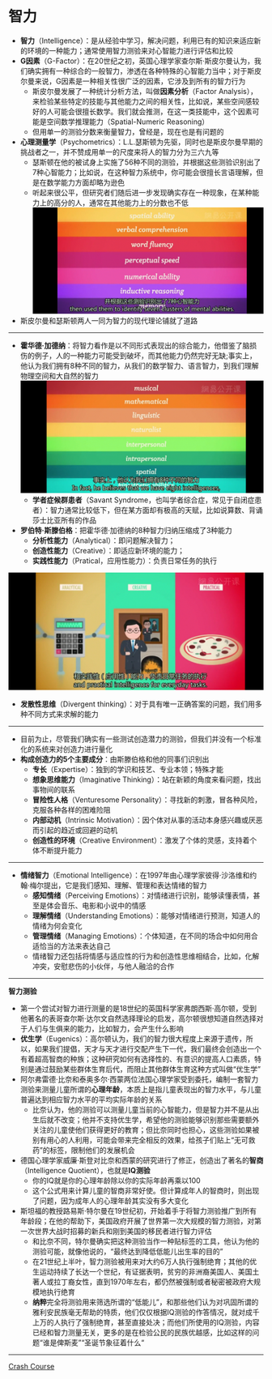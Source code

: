# 智力
* **智力**（Intelligence）：是从经验中学习，解决问题，利用已有的知识来适应新的环境的一种能力；通常使用智力测验来对心智能力进行评估和比较
* **G因素**（G-Factor）：在20世纪之初，英国心理学家查尔斯·斯皮尔曼认为，我们确实拥有一种综合的一般智力，渗透在各种特殊的心智能力当中；对于斯皮尔曼来说，G因素是一种相关性很广泛的因素，它涉及到所有的智力行为
  * 斯皮尔曼发展了一种统计分析方法，叫做**因素分析**（Factor Analysis），来检验某些特定的技能与其他能力之间的相关性，比如说，某些空间感较好的人可能会很擅长数学。我们就会推测，在这一类技能中，这个因素可能是空间数学推理能力（Spatial-Numeric Reasoning）
  * 但用单一的测验分数来衡量智力，曾经是，现在也是有问题的
* **心理测量学**（Psychometrics）：L.L.瑟斯顿为先驱，同时也是斯皮尔曼早期的挑战者之一，并不赞成用单一的尺度来将人的智力分为三六九等
  * 瑟斯顿在他的被试身上实施了56种不同的测验，并根据这些测验识别出了7种心智能力；比如说，在这种智力系统中，你可能会很擅长言语理解，但是在数学能力方面却略为逊色
  * 听起来很公平，但研究者们随后进一步发现确实存在一种现象，在某种能力上的高分的人，通常在其他能力上的分数也不低
![](images/Psychometrics.png)
* 斯皮尔曼和瑟斯顿两人一同为智力的现代理论铺就了道路
---
* **霍华德·加德纳**：将智力看作是以不同形式表现出的综合能力，他借鉴了脑损伤的例子，人的一种能力可能受到破坏，而其他能力仍然完好无缺;事实上，他认为我们拥有8种不同的智力，从我们的数学智力、语言智力，到我们理解物理空间和大自然的智力
![](images/SavantSyndrome.png)
  * **学者症候群患者**（Savant Syndrome，也叫学者综合症，常见于自闭症患者）：智力通常比较低下，但在某方面却有极高的天赋，比如说算数、背诵莎士比亚所有的作品
* **罗伯特·斯滕伯格**：把霍华德·加德纳的8种智力归纳压缩成了3种能力
  * **分析性能力**（Analytical）：即问题解决智力；
  * **创造性能力**（Creative）：即适应新环境的能力；
  * **实践性能力**（Pratical，应用性能力）：负责日常任务的执行

![](images/Analytical.png)
* **发散性思维**（Divergent thinking）：对于具有唯一正确答案的问题，我们用多种不同方式来求解的能力
---
* 目前为止，尽管我们确实有一些测试创造潜力的测验，但我们并没有一个标准化的系统来对创造力进行量化
* **构成创造力的5个主要成分**：由斯滕伯格和他的同事们识别出
  * **专长**（Expertise）：独到的学识和技艺、专业本领；特殊才能
  * **想象思维能力**（Imaginative Thinking）：站在新颖的角度来看问题，找出事物间的联系
  * **冒险性人格**（Venturesome Personality）：寻找新的刺激，冒各种风险，克服各种各样的困难险阻
  * **内部动机**（Intrinsic Motivation）：因个体对从事的活动本身感兴趣或厌恶而引起的趋近或回避的动机
  * **创造性的环境**（Creative Environment）：激发了个体的灵感，支持着个体不断提升能力
---
* **情绪智力**（Emotional Intelligence）：在1997年由心理学家彼得·沙洛维和约翰·梅尔提出，它是我们感知、理解、管理和表达情绪的智力
  * **感知情绪**（Perceiving Emotions）：对情绪进行识别，能够读懂表情，甚至是体会音乐、电影和小说中的情感
  * **理解情绪**（Understanding Emotions）：能够对情绪进行预测，知道人的情绪为何会变化
  * **管理情绪**（Managing Emotions）：个体知道，在不同的场合中如何用合适恰当的方法来表达自己
  * 情绪智力还包括将情感与适应性的行为和创造性思维相结合，比如，化解冲突，安慰悲伤的小伙伴，与他人融洽的合作
---
**智力测验**
* 第一个尝试对智力进行测量的是18世纪的英国科学家弗朗西斯·高尔顿，受到他著名的表哥查尔斯·达尔文自然选择理论的启发，高尔顿很想知道自然选择对于人们与生俱来的能力，比如智力，会产生什么影响
* **优生学**（Eugenics）：高尔顿认为，我们的智力很大程度上来源于遗传，所以，如果我们提倡，天才与天才进行交配产生下一代，我们最终会创造出一个有着超高智商的种族；这种研究如何有选择性的、有意识的提高人口素质，特别是通过鼓励某些群体生育后代，而阻止其他群体生育这种方式叫做“优生学”
* 阿尔弗雷德·比奈和泰奥多尔·西蒙两位法国心理学家受到委托，编制一套智力测验来测量儿童所谓的**心理年龄**，本质上是指儿童表现出的智力水平，与儿童普遍达到相应智力水平的平均实际年龄的关系
  * 比奈认为，他的测验可以测量儿童当前的心智能力，但是智力并不是从出生后就不改变；他并不支持优生学，希望他的测验能够识别那些需要额外关注的儿童使他们获得更好的教育；但比奈同时也担心，这些测验如果被别有用心的人利用，可能会带来完全相反的效果，给孩子们贴上“无可救药”的标签，限制他们的发展机会
* 德国心理学家威廉·斯登对比奈和西蒙的研究进行了修正，创造出了著名的**智商**（Intelligence Quotient），也就是**IQ测验**
  * 你的IQ就是你的心理年龄除以你的实际年龄再乘以100
  * 这个公式用来计算儿童的智商非常好使。但计算成年人的智商时，则出现了问题，因为成年人的心理年龄其实没有多大变化
* 斯坦福的教授路易斯·特尔曼在19世纪初，开始着手于将智力测验推广到所有年龄段；在他的帮助下，美国政府开展了世界第一次大规模的智力测验，对第一次世界大战时招募的新兵和刚到美国的移民者进行智力评估
  * 和比奈不同，特尔曼确实把这种测验当作一种贴标签的工具，他认为他的测验可能，就像他说的，“最终达到降低低能儿出生率的目的”
  * 在21世纪上半叶，智力测验被用来对大约6万人执行强制绝育；其他的优生运动持续了长达一个世纪，有证据表明，贫穷的非洲裔美国人、美国土著人或拉丁裔女性，直到1970年左右，都仍然被强制或者秘密被政府大规模地执行绝育
  * **纳粹**完全将测验用来筛选所谓的“低能儿”，和那些他们认为对巩固所谓的雅利安民族毫无帮助的特质，他们仅仅根据IQ测验的作答情况，就对成千上万的人执行了强制绝育，甚至直接处决；而他们所使用的IQ测验，内容已经和智力测量无关，更多的是在检验公民的民族优越感，比如这样的问题“谁是俾斯麦”“圣诞节象征着什么“
---
[Crash Course](https://www.bilibili.com/video/BV1Zs411c7W6?p=24)